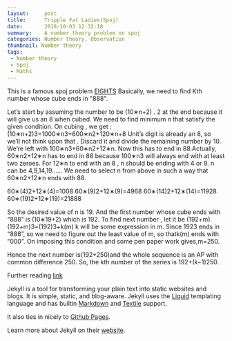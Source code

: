 ```yaml
---
layout:     post
title:      Tripple Fat Ladies(Spoj)
date:       2018-10-03 12:32:18
summary:    A number theory problem on spoj
categories: Number theory, Observation
thumbnail: Number theory
tags:
 - Number theory 
 - Spoj
 - Maths
---
```


This is a famous spoj problem [EIGHTS](https://www.spoj.com/problems/EIGHTS/)
Basically, we need to find Kth number whose cube ends in "888".

Let’s start by assuming the number to be (10∗n+2) .
2 at the end because it will give us an 8 when cubed. We need to find minimum n that satisfy the given condition.
On cubing , we get :
(10∗n+2)3=1000∗n3+600∗n2+120∗n+8
Unit’s digit is already an 8, so we’ll not think upon that . Discard it and divide the remaining number by 10.
We’re left with 100∗n3+60∗n2+12∗n. Now this has to end in 88.Actually, 60∗n2+12∗n has to end in 88 because 100∗n3 will always end with at least two zeroes.
For 12∗n to end with an 8 , n should be ending with 4 or 9. n can be 4,9,14,19......
We need to select n from above in such a way that 60∗n2+12∗n ends with 88.

60∗(4)2+12∗(4)=1008
60∗(9)2+12∗(9)=4968
60∗(14)2+12∗(14)=11928
60∗(19)2+12∗(19)=21888

So the desired value of n is 19. And the first number whose cube ends with “888” is (10∗19+2) which is 192.
To find next number , let it be (192+m).
(192+m)3=(192)3+k(m)
k will be some expression in m. Since 1923 ends in “888”, so we need to figure out the least value of m, so thatk(m) ends with “000”. On imposing this condition and some pen paper work gives,m=250.

Hence the next number is(192+250)and the whole sequence is an AP with common difference 250. So, the kth number of the series is 
192+(k−1)250.

Further reading [link](http://qr.ae/TUGHty)

Jekyll is a tool for transforming your plain text into static websites and
blogs. It is simple, static, and blog-aware. Jekyll uses the
[Liquid](http://docs.shopify.com/themes/liquid-basics) templating
language and has builtin [Markdown](http://daringfireball.net/projects/markdown/)
and [Textile](http://en.wikipedia.org/wiki/Textile_(markup_language)) support.

It also ties in nicely to [Github Pages](https://pages.github.com/).

Learn more about Jekyll on their [website](http://jekyllrb.com/).
